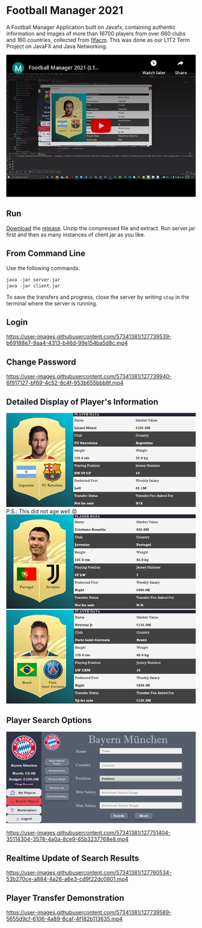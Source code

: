 # Football Manager 2021
A Football Manager Application built on Javafx, containing authentic information and images of more than 16700 players from over 660 clubs and 160 countries, collected from [fifacm](https://www.fifacm.com). This was done as our L1T2 Term Project on JavaFX and Java Networking.

[![Football Manager 2021](https://github.com/Sadat-Hossain-01/football-manager-2021/blob/main/screenshots/thumbnail.png)](https://youtu.be/FVec1-C2mgQ "Football Manager 2021")

## Run
[Download](https://github.com/Sadat-Hossain-01/football-manager-2021/releases/download/v1.0/football-manager-2021.zip) the [release](https://github.com/Sadat-Hossain-01/football-manager-2021/releases/tag/v1.0). Unzip the compressed file and extract. Run server.jar first and then as many instances of client.jar as you like.

## From Command Line
Use the following commands.
```
java -jar server.jar
java -jar client.jar
```
To save the transfers and progress, close the server by writing `stop` in the terminal where the server is running.

## Login 

https://user-images.githubusercontent.com/57341381/127739539-b69188e7-9aa4-4313-b46d-99e154ba5d8c.mp4

## Change Password

https://user-images.githubusercontent.com/57341381/127739940-6f917127-bf69-4c52-8c4f-953b655bbb8f.mp4

## Detailed Display of Player's Information
![Lionel Messi](https://github.com/Sadat-Hossain-01/football-manager-2021/blob/main/screenshots/Messi.png "Lionel Messi") 
P.S.: This did not age well 😟
![Cristiano Ronaldo](https://github.com/Sadat-Hossain-01/football-manager-2021/blob/main/screenshots/Ronaldo.png "Cristiano Ronaldo")
![Neymar](https://github.com/Sadat-Hossain-01/football-manager-2021/blob/main/screenshots/Neymar.png "Neymar Jr.")

## Player Search Options

![Search Options](https://github.com/Sadat-Hossain-01/football-manager-2021/blob/main/screenshots/Search%20Options.png "Player Search Options")

https://user-images.githubusercontent.com/57341381/127751404-35114304-3578-4a0a-8ce9-65b3237768e8.mp4

## Realtime Update of Search Results

https://user-images.githubusercontent.com/57341381/127760534-53b270ce-a884-4a26-a6e3-cd9f22dc0801.mp4

## Player Transfer Demonstration

https://user-images.githubusercontent.com/57341381/127739589-5655d9cf-6106-4a89-8caf-4f182b113635.mp4









